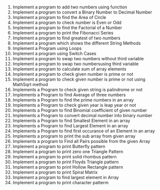 1. Implement a program to add two numbers using function
2. Implement a program to convert a Binary Number to Decimal Number
3. Implement a program to find the Area of Circle
4. Implement a program to check number is Even or Odd
5. Implement a program to find the Factorial of a Number
6. Implement a program to print the Fibonacci Series
7. Implement a program to find greatest of two numbers
8. Implement a program which shows the different String Methods
9. Implement a Program using Loops
10. Implement a program using Switch Cases
11. Implement a program to swap two numbers without third variable
12. Implement a program to swap two numbersusing third variable
13. Implement a program to calculate sum of array elements
14. Implement a program to check given number is prime or not
15. Implement a program to check given number is prime or not using MathSqrt method
16. Implements a Program to check given string is palindrome or not
17. Implements a Program to find Average of three numbers
18. Implements a Program to find the prime numbers in an array
19. Implements a Program to check given year is leap year or not
20. Implements a Program to find Binomial coefficient of given number
21. Implements a Program to convert decimal number into binary number
22. Implements a Program to find Smallest Element in an array
23. Implements a Program to find Largest Element in an array
24. Implements a Program to find first occurance of an Element in an array
25. Implements a program to print the sub array from given array
26. Implements a program to Find all Pairs possible from the given Array
27. Implement a program to print Butterfly pattern
28. Implement a program to print zero one Triangle Pattern
29. Implement a program to print solid rhombus pattern
30. Implement a program to print Floyds Triangle pattern
31. Implement a program to print Hollow Rectangle pattern
32. Implement a program to print Spiral Matrix
33. Implement a program to find largest element in Array
34. Implement a program to print character patterm

